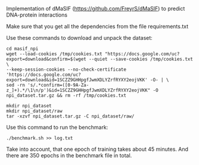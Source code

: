 Implementation of dMaSIF (https://github.com/FreyrS/dMaSIF) to predict DNA-protein interactions

Make sure that you get all the dependencies from the file requirements.txt

Use these commands to download and unpack the dataset:

    cd masif_npi
    wget --load-cookies /tmp/cookies.txt "https://docs.google.com/uc?export=download&confirm=$(wget --quiet --save-cookies /tmp/cookies.txt  \
    --keep-session-cookies --no-check-certificate 'https://docs.google.com/uc?export=download&id=1SCZZ9GHHpgfJwmXDLYZrfRYXY2eojVKK' -O- | \
    sed -rn 's/.*confirm=([0-9A-Za-z_]+).*/\1\n/p')&id=1SCZZ9GHHpgfJwmXDLYZrfRYXY2eojVKK" -O npi_dataset.tar.gz && rm -rf /tmp/cookies.txt

    mkdir npi_dataset
    mkdir npi_dataset/raw
    tar -xzvf npi_dataset.tar.gz -C npi_dataset/raw/

Use this command to run the benchmark:

    ./benchmark.sh >> log.txt
    
Take into account, that one epoch of training takes about 45 minutes. And there are 350 epochs in the benchmark file in total.

